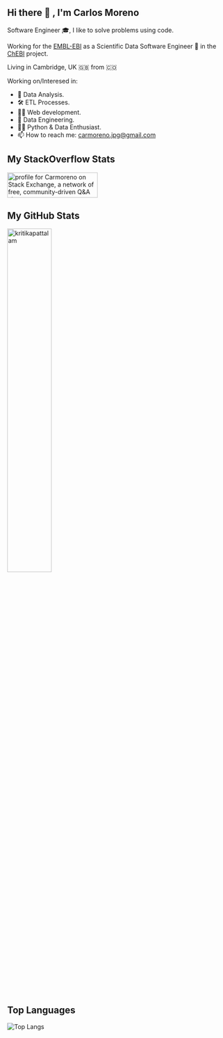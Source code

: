 ## Hi there 👋 , I'm Carlos Moreno

Software Engineer 🎓, I like to solve problems using code.

Working for the [EMBL-EBI](https://www.ebi.ac.uk) as a Scientific Data Software Engineer 🐍 in the [ChEBI](https://gitlab.ebi.ac.uk/chembl/chebi) project.

Living in Cambridge, UK 🇬🇧 from 🇨🇴

Working on/Interesed in:

- :mag_right: Data Analysis. 
- 🛠️ ETL Processes.
- 👨‍💻 Web development.
- :nut_and_bolt: Data Engineering.
- 🤹‍♂️ Python & Data Enthusiast.
- 📫 How to reach me: carmoreno.jpg@gmail.com

## My StackOverflow Stats

<a href="https://stackoverflow.com/users/4508767/carmoreno"><img src="https://stackexchange.com/users/flair/5704872.png" width="208" height="58" alt="profile for Carmoreno on Stack Exchange, a network of free, community-driven Q&amp;A sites" title="profile for Carmoreno on Stack Exchange, a network of free, community-driven Q&amp;A sites"></a>

## My GitHub Stats

 <img src="https://github-readme-stats.vercel.app/api?username=carmoreno&show_icons=true" alt="kritikapattalam" width="45%"/>

 
## Top Languages

![Top Langs](https://github-readme-stats.vercel.app/api/top-langs/?username=carmoreno&layout=compact)

